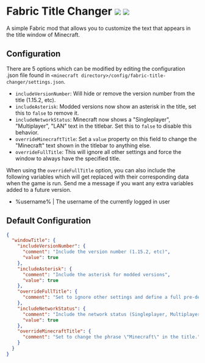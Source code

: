 # Fabric Title Changer [![](http://cf.way2muchnoise.eu/359534.svg)](https://www.curseforge.com/minecraft/mc-mods/fabric-title-changer) [![](https://modrinth-utils.vercel.app/api/badge/downloads?id=M9i6zRjB&logo=true)](https://modrinth.com/mod/fabric-title-changer)




A simple Fabric mod that allows you to customize the text that appears in the title window of Minecraft.

## Configuration
There are 5 options which can be modified by editing the configuration .json file found in `<minecraft directory>/config/fabric-title-changer/settings.json`.

- `includeVersionNumber`: Will hide or remove the version number from the title (1.15.2, etc).
- `includeAsterisk`: Modded versions now show an asterisk in the title, set this to `false` to remove it.
- `includeNetworkStatus`: Minecraft now shows a "Singleplayer", "Multiplayer", "LAN" text in the titlebar. Set this to `false` to disable this behavior.
- `overrideMinecraftTitle`: Set a `value` property on this field to change the "Minecraft" text shown in the titlebar to anything else.
- `overrideFullTitle`: This will ignore all other settings and force the window to always have the specified title.

When using the `overrideFullTitle` option, you can also include the following variables which will get replaced with their corresponding data when the game is run. Send me a message if you want any extra variables added to a future version.

- %username% | The username of the currently logged in user

## Default Configuration
```json
{
  "windowTitle": {
    "includeVersionNumber": {
      "comment": "Include the version number (1.15.2, etc)",
      "value": true
    },
    "includeAsterisk": {
      "comment": "Include the asterisk for modded versions",
      "value": true
    },
    "overrideFullTitle": {
      "comment": "Set to ignore other settings and define a full pre-defined name."
    },
    "includeNetworkStatus": {
      "comment": "Include the network status (Singleplayer, Multiplayer, LAN, etc.)",
      "value": true
    },
    "overrideMinecraftTitle": {
      "comment": "Set to change the phrase \"Minecraft\" in the title."
    }
  }
}
```
